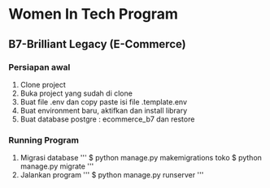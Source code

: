 # Women In Tech Program
## B7-Brilliant Legacy (E-Commerce)
### Persiapan awal
1. Clone project
2. Buka project yang sudah di clone
3. Buat file .env dan copy paste isi file .template.env
4. Buat environment baru, aktifkan dan install library
5. Buat database postgre : ecommerce_b7 dan restore

### Running Program
1. Migrasi database 
'''
$ python manage.py makemigrations toko
$ python manage.py migrate
'''
2. Jalankan program
'''
$ python manage.py runserver
'''
